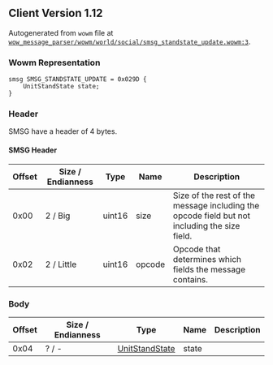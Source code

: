 ## Client Version 1.12

Autogenerated from `wowm` file at [`wow_message_parser/wowm/world/social/smsg_standstate_update.wowm:3`](https://github.com/gtker/wow_messages/tree/main/wow_message_parser/wowm/world/social/smsg_standstate_update.wowm#L3).

### Wowm Representation
```rust,ignore
smsg SMSG_STANDSTATE_UPDATE = 0x029D {
    UnitStandState state;
}
```
### Header
SMSG have a header of 4 bytes.

#### SMSG Header
| Offset | Size / Endianness | Type   | Name   | Description |
| ------ | ----------------- | ------ | ------ | ----------- |
| 0x00   | 2 / Big           | uint16 | size   | Size of the rest of the message including the opcode field but not including the size field.|
| 0x02   | 2 / Little        | uint16 | opcode | Opcode that determines which fields the message contains.|
### Body
| Offset | Size / Endianness | Type | Name | Description |
| ------ | ----------------- | ---- | ---- | ----------- |
| 0x04 | ? / - | [UnitStandState](unitstandstate.md) | state |  |

